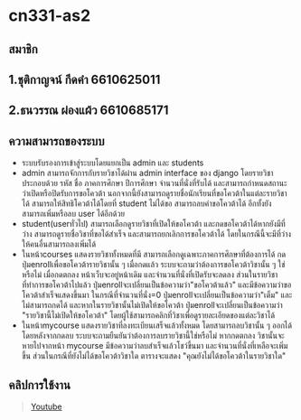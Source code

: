 # cn331-as2

## สมาชิก 
## 1.ชุติกาญจน์ กีดคำ 6610625011
## 2.ธนวรรณ ผ่องแผ้ว 6610685171
## ความสามารถของระบบ
- ระบบรับรองการเข้าสู่ระบบโดยแยกเป็น admin และ students
- admin สามารถจักการกับรายวิชาได้ผ่าน admin interface ของ django โดยรายวิชาประกอบด้วย รหัส ชื่อ ภาคการศึกษา ปีการศึกษา จำนวนที่นั่งที่รับได้ และสามารถกำหนดสถานะว่าเปิดหรือปิดรับการขอโควต้า นอกจากนี้ยังสามารถดูรายชื่อนักเรียนที่ขอโควต้าในแต่ละรายวิชาได้ สามารถให้สิทธิโควต้าได้โดยที่ student ไม่ได้ขอ สามารถลบคำขอโควต้าได้ อีกทั้งยังสามารถเพิ่มหรือลบ user ได้อีกด้วย
- student(userทั่วไป) สามารถเลือกดูรายวิชาที่เปิดให้ขอโควต้า และกดขอโควต้าได้หากยังมีที่ว่าง สามารถดูรายชื่อวิชาที่ขอได้สำเร็จ และสามารถยกเลิกการขอโควต้าได้ โดยในกรณีนี้จะมีที่ว่างให้คนอื่นสามารถลงเพิ่มได้
- ในหน้าcourses แสดงรายวิชาทั้งหมดที่มี สามารถเลือกดูเฉพาะภาคการศึกษาที่ต้องการได้ กดปุ่มenrollเพื่อขอโควต้ารายวิชานั้น ๆ เมื่อกดแล้ว ระบบจะถามว่าต้องการขอโควต้าวิชานั้น ๆ ใช่หรือไม่ เมื่อกดตกลง หน้าเว็บจะอยู่หน้าเดิม และจำนวนที่นั่งที่เปิดรับจะลดลง ส่วนในรายวิชาที่ทำการขอโควต้าไปแล้ว ปุ่มenrollจะเปลี่ยนเป็นข้อความว่า"ขอโควต้าแล้ว" และมีข้อความว่าขอโควต้าสำเร็จแสดงขึ้นมา ในกรณีที่จำนวนที่นั่ง=0 ปุ่มenrollจะเปลี่ยนเป็นข้อความว่า"เต็ม" และไม่สามารถกดได้ และหากในรายวิชานั้นไม่เปิดให้ขอโควต้า ปุ่มenrollจะเปลี่ยนเป็นข้อความว่า "รายวิชานี้ไม่เปิดให้ขอโควต้า" โดยผู้ใช้สามารถคลิกที่วิชาเพื่อดูรายละเอียดของแต่ละวิชาได้
- ในหน้าmycourse แสดงรายวิชาที่ลงทะเบียนเสร็จแล้วทั้งหมด โดยสามารถลบวิชานั้น ๆ ออกได้ โดยหลังจากกดลบ ระบบจะถามยืนยันว่าต้องการลบรายวิชานี้ใช่หรือไม่ หากกดตกลง วิชานั้นจะหายไปจากหน้า mycourse มีข้อความว่าลบสำเร็จแล้วโชว์ขึ้นมา และจำนวนที่นั่งที่เหลือจะเพิ่มขึ้น ส่วนในกรณีที่ยังไม่ได้ขอโควต้าวิชาใด ตารางจะแสดง "คุณยังไม่ได้ขอโควต้าในรายวิชาใด"
## คลิปการใช้งาน
> [Youtube](https://youtu.be/lWujDl7PQKg?si=AtTPa_kwv-FdTpGg)